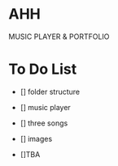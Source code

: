# AHH
 MUSIC PLAYER & PORTFOLIO

# To Do List
 - [] folder structure

 - [] music player
 - [] three songs

 - [] images

 - []TBA